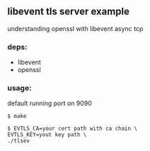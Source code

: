 ## libevent tls server example

understanding openssl with libevent async tcp

### deps:
* libevent
* openssl

### usage:

default running port on 9090

```
$ make

$ EVTLS_CA=your cert path with ca chain \
EVTLS_KEY=yout key path \
./tlsev
```
